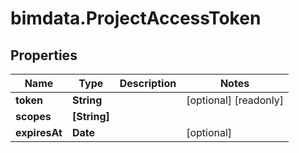 # bimdata.ProjectAccessToken

## Properties

Name | Type | Description | Notes
------------ | ------------- | ------------- | -------------
**token** | **String** |  | [optional] [readonly] 
**scopes** | **[String]** |  | 
**expiresAt** | **Date** |  | [optional] 


